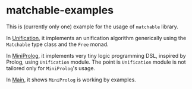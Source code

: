 # matchable-examples

This is (currently only one) example for the usage of `matchable` library.

In [Unification](src/Unification.hs), it implements an unification algorithm
generically using the `Matchable` type class and the `Free` monad.

In [MiniProlog](src/MiniProlog.hs), it implements very tiny logic programming DSL,
inspired by Prolog, using `Unification` module. The point is `Unification` module is
not tailored only for `MiniProlog`'s usage.

In [Main](src/Main.hs), it shows `MiniProlog` is working by examples.
